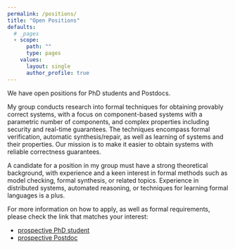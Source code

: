 ```yaml
---
permalink: /positions/
title: "Open Positions"
defaults:
  # _pages
  - scope:
      path: ""
      type: pages
    values:
      layout: single
      author_profile: true
---
```


We have open positions for PhD students and Postdocs.

My group conducts research into formal techniques for obtaining provably correct systems, with a focus on component-based systems with a parametric number of components, and complex properties including security and real-time guarantees.
The techniques encompass formal verification, automatic synthesis/repair, as well as learning of systems and their properties.
Our mission is to make it easier to obtain systems with reliable correctness guarantees.

A candidate for a position in my group must have a strong theoretical background, with experience and a keen interest in formal methods such as model checking, formal synthesis, or related topics.
Experience in distributed systems, automated reasoning, or techniques for learning formal languages is a plus.

For more information on how to apply, as well as formal requirements, please check the link that matches your interest:
* [prospective PhD student](https://jobs.cispa.saarland/de_DE/jobs/detail/phd-students-1)
* [prospective Postdoc](https://jobs.cispa.saarland/de_DE/jobs/detail/postdoctoral-researchers-3)
